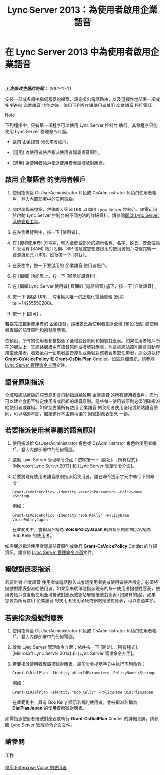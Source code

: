 ﻿---
title: Lync Server 2013：為使用者啟用企業語音
TOCTitle: 為使用者啟用企業語音
ms:assetid: f252b23b-9641-4160-aa81-bf06dc2eced3
ms:mtpsurl: https://technet.microsoft.com/zh-tw/library/Gg413011(v=OCS.15)
ms:contentKeyID: 49292776
ms.date: 08/10/2015
mtps_version: v=OCS.15
ms.translationtype: HT
---

# 在 Lync Server 2013 中為使用者啟用企業語音

 

_**上次修改主題的時間：** 2012-11-01_

安裝一部或多部中繼伺服器的檔案、設定撥出電話路由，以及選擇性地部署一項或多項進階 企業語音 功能之後，使用下列程序讓使用者使用 企業語音 撥打電話：

> [!NOTE]  
> 下列程序中，只有第一項程序可以使用 Lync Server 控制台 執行。其餘程序只能使用 Lync Server 管理命令介面。



  - 啟用 企業語音 的使用者帳戶。

  - (選用) 為使用者帳戶指派使用者專屬語音原則。

  - (選用) 為使用者帳戶指派使用者專屬撥號對應表。

## 啟用 企業語音 的使用者帳戶

1.  使用指派給 CsUserAdministrator 角色或 CsAdministrator 角色的使用者帳戶，登入內部部署中的任何電腦。

2.  開啟瀏覽器視窗，然後輸入管理 URL 以開啟 Lync Server 控制台。如需可用於啟動 Lync Server 控制台的不同方法的詳細資料，請參閱[開啟 Lync Server 系統管理工具](lync-server-2013-open-lync-server-administrative-tools.md)。

3.  在左側導覽列中，按一下 \[使用者\] 。

4.  在 \[搜尋使用者\] 方塊中，輸入全部或部分的顯示名稱、名字、姓氏、安全性帳戶管理員 (SAM) 帳戶名稱、SIP 位址或您想要啟用的使用者帳戶之線路統一資源識別元 (URI)，然後按一下 \[尋找\] 。

5.  在表格中，按一下要啟用的 企業語音 使用者帳戶。

6.  在 \[編輯\] 功能表上，按一下 \[顯示詳細資料\] 。

7.  在 \[編輯 Lync Server 使用者\] 頁面的 \[電話語音\] 底下，按一下 \[企業語音\] 。

8.  按一下 \[線路 URI\] ，然後輸入唯一的正規化電話號碼 (例如 tel:+14255550200)。

9.  按一下 \[認可\] 。

若要完成啟用使用者的 企業語音，請確定已為使用者指派全域 (預設指派) 或使用者專屬的語音原則和撥號對應表。

依預設，所有的使用者都被指派了全域語音原則和撥號對應表。如果使用者帳戶所在的網站上，其網路層級中有語音原則或撥號對應表，則這些網站原則將會自動套用至使用者。若要依每一使用者語音原則或撥號對應表套用至使用者，您必須執行 **Grant-CsVoicePolicy** 和 **Grant-CsDialPlan** Cmdlet。如需詳細資訊，請參閱 [Lync Server 管理命令介面](lync-server-2013-lync-server-management-shell.md)文件。

## 語音原則指派

全域和網站層級的語音原則會自動指派給啟用 企業語音 的所有使用者帳戶。您也可以建立套用至特定使用者或群組的語音原則。這些每一使用者原則必須明確指派給使用者或群組。如果您要讓所有啟用 企業語音 的使用者使用全域或網站語音原則，可以略過本節，繼續進行本主題稍後的 撥號對應表指派 一節。

## 若要指派使用者專屬的語音原則

1.  使用指派給 CsUserAdministrator 角色或 CsAdministrator 角色的使用者帳戶，登入內部部署中的任何電腦。

2.  啟動 Lync Server 管理命令介面：依序按一下 \[開始\]、\[所有程式\]、\[Microsoft Lync Server 2013\] 和 \[Lync Server 管理命令介面\]。

3.  若要將現有使用者語音原則指派給使用者，請在命令提示字元中執行下列命令：
    
        Grant-CsVoicePolicy -Identity <UserIdParameter> -PolicyName <String>
    
    例如：
    
        Grant-CsVoicePolicy -Identity "Bob Kelly" -PolicyName VoicePolicyJapan
    
    在此範例中，會指派名稱為 **VoicePolicyJapan** 的語音原則給顯示名稱為 Bob Kelly 的使用者。

如需關於指派使用者專屬語音原則或執行 **Grant-CsVoicePolicy** Cmdlet 的詳細資訊，請參閱 [Lync Server 管理命令介面](lync-server-2013-lync-server-management-shell.md)文件。

## 撥號對應表指派

若要針對 企業語音 使用者或電話撥入式會議使用者完成使用者帳戶設定，必須將撥號對應表指派給使用者。如果您未明確地指派現有的每一使用者撥號對應表，使用者帳戶會自動使用全域撥號對應表或網站層級撥號對應表 (如果有的話)。如果您要為所有啟用 企業語音 的使用者使用全域或網站撥號對應表，可以略過本節。

## 若要指派撥號對應表

1.  使用指派給 CsUserAdministrator 角色或 CsAdministrator 角色的使用者帳戶，登入內部部署中的任何電腦。

2.  啟動 Lync Server 管理命令介面：依序按一下 \[開始\]、\[所有程式\]、\[Microsoft Lync Server 2013\] 和 \[Lync Server 管理命令介面\]。

3.  若要指派使用者專屬撥號對應表，請在命令提示字元中執行下列命令：
    
        Grant-CsDialPlan -Identity <UserIdParameter> -PolicyName <String>
    
    例如：
    
        Grant-CsDialPlan -Identity "Bob Kelly" -PolicyName DialPlanJapan
    
    在此範例中，具有 Bob Kelly 顯示名稱的使用者，會被指派名稱為 **DialPlanJapan** 的使用者撥號對應表。

如需指派使用者撥號對應表或執行 **Grant-CsDialPlan** Cmdlet 的詳細資訊，請參閱 [Lync Server 管理命令介面](lync-server-2013-lync-server-management-shell.md)文件。

## 請參閱

#### 工作

[停用 Enterprise Voice 的使用者](lync-server-2013-disable-a-user-for-enterprise-voice.md)

